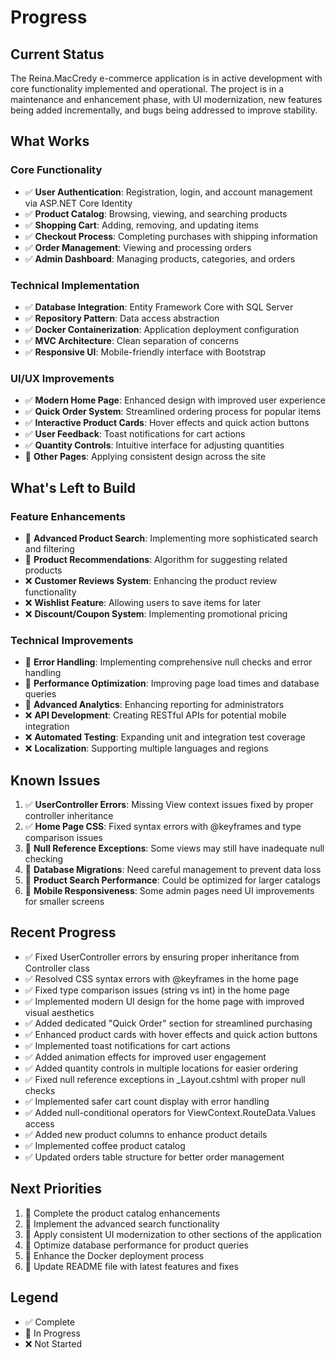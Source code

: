 # Progress

## Current Status
The Reina.MacCredy e-commerce application is in active development with core functionality implemented and operational. The project is in a maintenance and enhancement phase, with UI modernization, new features being added incrementally, and bugs being addressed to improve stability.

## What Works

### Core Functionality
- ✅ **User Authentication**: Registration, login, and account management via ASP.NET Core Identity
- ✅ **Product Catalog**: Browsing, viewing, and searching products
- ✅ **Shopping Cart**: Adding, removing, and updating items
- ✅ **Checkout Process**: Completing purchases with shipping information
- ✅ **Order Management**: Viewing and processing orders
- ✅ **Admin Dashboard**: Managing products, categories, and orders

### Technical Implementation
- ✅ **Database Integration**: Entity Framework Core with SQL Server
- ✅ **Repository Pattern**: Data access abstraction
- ✅ **Docker Containerization**: Application deployment configuration
- ✅ **MVC Architecture**: Clean separation of concerns
- ✅ **Responsive UI**: Mobile-friendly interface with Bootstrap

### UI/UX Improvements
- ✅ **Modern Home Page**: Enhanced design with improved user experience
- ✅ **Quick Order System**: Streamlined ordering process for popular items
- ✅ **Interactive Product Cards**: Hover effects and quick action buttons
- ✅ **User Feedback**: Toast notifications for cart actions
- ✅ **Quantity Controls**: Intuitive interface for adjusting quantities
- 🔄 **Other Pages**: Applying consistent design across the site

## What's Left to Build

### Feature Enhancements
- 🔄 **Advanced Product Search**: Implementing more sophisticated search and filtering
- 🔄 **Product Recommendations**: Algorithm for suggesting related products
- ❌ **Customer Reviews System**: Enhancing the product review functionality
- ❌ **Wishlist Feature**: Allowing users to save items for later
- ❌ **Discount/Coupon System**: Implementing promotional pricing

### Technical Improvements
- 🔄 **Error Handling**: Implementing comprehensive null checks and error handling
- 🔄 **Performance Optimization**: Improving page load times and database queries
- 🔄 **Advanced Analytics**: Enhancing reporting for administrators
- ❌ **API Development**: Creating RESTful APIs for potential mobile integration
- ❌ **Automated Testing**: Expanding unit and integration test coverage
- ❌ **Localization**: Supporting multiple languages and regions

## Known Issues
1. ✅ **UserController Errors**: Missing View context issues fixed by proper controller inheritance
2. ✅ **Home Page CSS**: Fixed syntax errors with @keyframes and type comparison issues
3. 🔄 **Null Reference Exceptions**: Some views may still have inadequate null checking
4. 🔄 **Database Migrations**: Need careful management to prevent data loss
5. 🔄 **Product Search Performance**: Could be optimized for larger catalogs
6. 🔄 **Mobile Responsiveness**: Some admin pages need UI improvements for smaller screens

## Recent Progress
- ✅ Fixed UserController errors by ensuring proper inheritance from Controller class
- ✅ Resolved CSS syntax errors with @keyframes in the home page
- ✅ Fixed type comparison issues (string vs int) in the home page
- ✅ Implemented modern UI design for the home page with improved visual aesthetics
- ✅ Added dedicated "Quick Order" section for streamlined purchasing
- ✅ Enhanced product cards with hover effects and quick action buttons
- ✅ Implemented toast notifications for cart actions
- ✅ Added animation effects for improved user engagement
- ✅ Added quantity controls in multiple locations for easier ordering
- ✅ Fixed null reference exceptions in _Layout.cshtml with proper null checks
- ✅ Implemented safer cart count display with error handling
- ✅ Added null-conditional operators for ViewContext.RouteData.Values access
- ✅ Added new product columns to enhance product details
- ✅ Implemented coffee product catalog
- ✅ Updated orders table structure for better order management

## Next Priorities
1. 🔄 Complete the product catalog enhancements
2. 🔄 Implement the advanced search functionality
3. 🔄 Apply consistent UI modernization to other sections of the application
4. 🔄 Optimize database performance for product queries
5. 🔄 Enhance the Docker deployment process
6. 🔄 Update README file with latest features and fixes

## Legend
- ✅ Complete
- 🔄 In Progress
- ❌ Not Started 